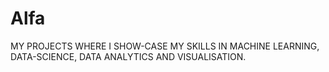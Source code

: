 # Alfa
MY PROJECTS WHERE I SHOW-CASE MY SKILLS IN MACHINE LEARNING, DATA-SCIENCE, DATA ANALYTICS AND VISUALISATION.
